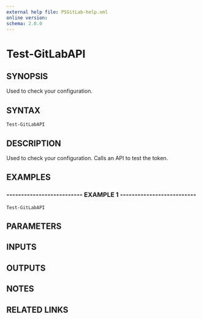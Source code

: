 ```yaml
---
external help file: PSGitLab-help.xml
online version: 
schema: 2.0.0
---
```


# Test-GitLabAPI

## SYNOPSIS
Used to check your configuration.

## SYNTAX

```
Test-GitLabAPI
```

## DESCRIPTION
Used to check your configuration.
Calls an API to test the token.

## EXAMPLES

### -------------------------- EXAMPLE 1 --------------------------
```
Test-GitLabAPI
```

## PARAMETERS

## INPUTS

## OUTPUTS

## NOTES

## RELATED LINKS

